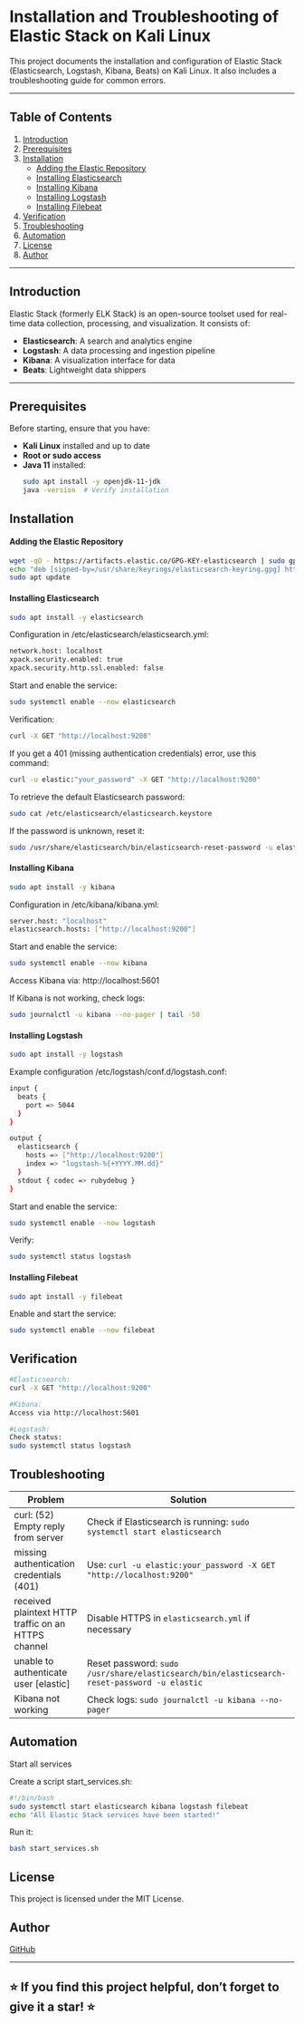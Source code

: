 
# Installation and Troubleshooting of Elastic Stack on Kali Linux  

This project documents the installation and configuration of Elastic Stack (Elasticsearch, Logstash, Kibana, Beats) on Kali Linux. It also includes a troubleshooting guide for common errors.  

---

## Table of Contents  
1. [Introduction](#introduction)  
2. [Prerequisites](#prerequisites)  
3. [Installation](#installation)  
   - [Adding the Elastic Repository](#adding-the-elastic-repository)  
   - [Installing Elasticsearch](#installing-elasticsearch)  
   - [Installing Kibana](#installing-kibana)  
   - [Installing Logstash](#installing-logstash)  
   - [Installing Filebeat](#installing-filebeat)  
4. [Verification](#verification)  
5. [Troubleshooting](#troubleshooting)  
6. [Automation](#automation)  
7. [License](#license)  
8. [Author](#author)  

---

## Introduction

Elastic Stack (formerly ELK Stack) is an open-source toolset used for real-time data collection, processing, and visualization. It consists of:  
- **Elasticsearch**: A search and analytics engine  
- **Logstash**: A data processing and ingestion pipeline  
- **Kibana**: A visualization interface for data  
- **Beats**: Lightweight data shippers  

---

## Prerequisites  

Before starting, ensure that you have:  
- **Kali Linux** installed and up to date  
- **Root or sudo access**  
- **Java 11** installed:  
  ```bash
  sudo apt install -y openjdk-11-jdk
  java -version  # Verify installation
  ```
## Installation
#### Adding the Elastic Repository
```bash
wget -qO - https://artifacts.elastic.co/GPG-KEY-elasticsearch | sudo gpg --dearmor -o /usr/share/keyrings/elasticsearch-keyring.gpg
echo "deb [signed-by=/usr/share/keyrings/elasticsearch-keyring.gpg] https://artifacts.elastic.co/packages/8.x/apt stable main" | sudo tee /etc/apt/sources.list.d/elastic-8.x.list
sudo apt update
```
#### Installing Elasticsearch
```bash
sudo apt install -y elasticsearch
```
Configuration in /etc/elasticsearch/elasticsearch.yml:
```bash
network.host: localhost
xpack.security.enabled: true
xpack.security.http.ssl.enabled: false
```
Start and enable the service:
```bash
sudo systemctl enable --now elasticsearch
```
Verification:
```bash
curl -X GET "http://localhost:9200"
```
If you get a 401 (missing authentication credentials) error, use this command:
```bash
curl -u elastic:"your_password" -X GET "http://localhost:9200"
```
To retrieve the default Elasticsearch password:
```bash
sudo cat /etc/elasticsearch/elasticsearch.keystore
```
If the password is unknown, reset it:
```bash
sudo /usr/share/elasticsearch/bin/elasticsearch-reset-password -u elastic
```
#### Installing Kibana
```bash
sudo apt install -y kibana
```
Configuration in /etc/kibana/kibana.yml:
```bash
server.host: "localhost"
elasticsearch.hosts: ["http://localhost:9200"]
```
Start and enable the service:
```bash
sudo systemctl enable --now kibana
```
Access Kibana via:
http://localhost:5601

If Kibana is not working, check logs:
```bash
sudo journalctl -u kibana --no-pager | tail -50
```
#### Installing Logstash
```bash
sudo apt install -y logstash
```
Example configuration /etc/logstash/conf.d/logstash.conf:
```bash
input {
  beats {
    port => 5044
  }
}

output {
  elasticsearch {
    hosts => ["http://localhost:9200"]
    index => "logstash-%{+YYYY.MM.dd}"
  }
  stdout { codec => rubydebug }
}
```
Start and enable the service:
```bash
sudo systemctl enable --now logstash
```
Verify:
```bash
sudo systemctl status logstash
```
#### Installing Filebeat
```bash
sudo apt install -y filebeat
```
Enable and start the service:
```bash
sudo systemctl enable --now filebeat
```
## Verification
```bash
#Elasticsearch:
curl -X GET "http://localhost:9200"
```
```bash
#Kibana:
Access via http://localhost:5601
```
```bash
#Logstash:
Check status:
sudo systemctl status logstash
```
## Troubleshooting 

| Problem | Solution |
|---------|----------|
| curl: (52) Empty reply from server | Check if Elasticsearch is running: `sudo systemctl start elasticsearch` |
| missing authentication credentials (401) | Use: `curl -u elastic:your_password -X GET "http://localhost:9200"` |
| received plaintext HTTP traffic on an HTTPS channel | Disable HTTPS in `elasticsearch.yml` if necessary |
| unable to authenticate user [elastic] | Reset password: `sudo /usr/share/elasticsearch/bin/elasticsearch-reset-password -u elastic` |
| Kibana not working | Check logs: `sudo journalctl -u kibana --no-pager` |


## Automation

Start all services

Create a script start_services.sh:
```bash
#!/bin/bash
sudo systemctl start elasticsearch kibana logstash filebeat
echo "All Elastic Stack services have been started!"
```
Run it:
```bash
bash start_services.sh
```
## License

This project is licensed under the MIT License.

## Author
[GitHub](https://github.com/IsmailElkarmani)


---
## ⭐ If you find this project helpful, don’t forget to give it a star! ⭐
